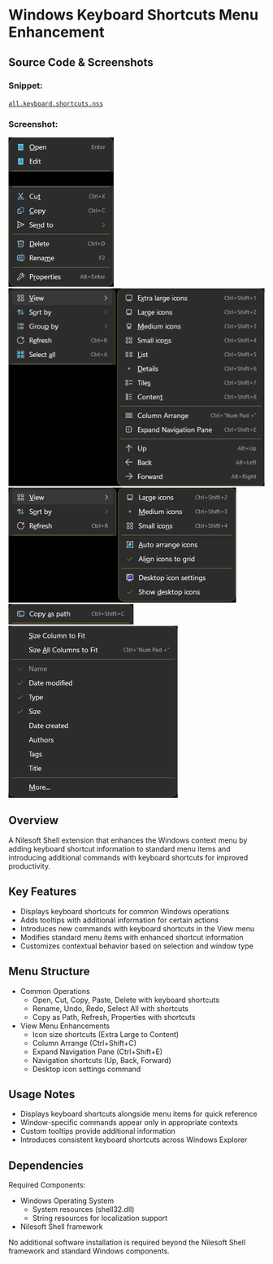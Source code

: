 # Windows Keyboard Shortcuts Menu Enhancement

## Source Code & Screenshots

### Snippet:
[`all.keyboard.shortcuts.nss`](/ex1.system/all.keyboard.shortcuts.nss)

### Screenshot:
![Screenshot 1](/ex1.system/all.keyboard.shortcuts.1.png)
![Screenshot 2](/ex1.system/all.keyboard.shortcuts.2.png)
![Screenshot 3](/ex1.system/all.keyboard.shortcuts.3.png)
![Screenshot 5](/ex1.system/all.keyboard.shortcuts.4.png)
![Screenshot 5](/ex1.system/all.keyboard.shortcuts.5.png)

## Overview
A Nilesoft Shell extension that enhances the Windows context menu by adding keyboard shortcut information to standard menu items and introducing additional commands with keyboard shortcuts for improved productivity.

## Key Features
- Displays keyboard shortcuts for common Windows operations
- Adds tooltips with additional information for certain actions
- Introduces new commands with keyboard shortcuts in the View menu
- Modifies standard menu items with enhanced shortcut information
- Customizes contextual behavior based on selection and window type

## Menu Structure
- Common Operations
  - Open, Cut, Copy, Paste, Delete with keyboard shortcuts
  - Rename, Undo, Redo, Select All with shortcuts
  - Copy as Path, Refresh, Properties with shortcuts
- View Menu Enhancements
  - Icon size shortcuts (Extra Large to Content)
  - Column Arrange (Ctrl+Shift+C)
  - Expand Navigation Pane (Ctrl+Shift+E)
  - Navigation shortcuts (Up, Back, Forward)
  - Desktop icon settings command

## Usage Notes
- Displays keyboard shortcuts alongside menu items for quick reference
- Window-specific commands appear only in appropriate contexts
- Custom tooltips provide additional information
- Introduces consistent keyboard shortcuts across Windows Explorer

## Dependencies
Required Components:
- Windows Operating System
  - System resources (shell32.dll)
  - String resources for localization support 
- Nilesoft Shell framework

No additional software installation is required beyond the Nilesoft Shell framework and standard Windows components.
